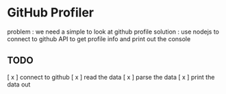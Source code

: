 # GitHub Profiler

problem : we need a simple to look at github profile
solution : use nodejs to connect to github API to get profile info and print out the console

## TODO

[ x ] connect to github
[ x ] read the data
[ x ] parse the data 
[ x ] print the data out